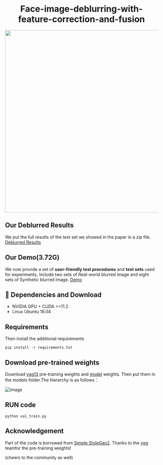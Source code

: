 
<p align="center">

  <h1 align="center">Face-image-deblurring-with-feature-correction-and-fusion</h1>
  <div align="center">
    <img src="video.gif", width="600">
  </div>
</p>

## Our Deblurred Results
We put the full results of the test set we showed in the paper in a zip file. [Deblurred Results](https://drive.google.com/file/d/1MR2ajIjOHs2sbjkihYtLaosjgoLa-mDu/view?usp=sharing)

## Our Demo(3.72G)
We now provide a set of **user-friendly test procedures** and **test sets** used for experiments,
Include two sets of Real-world blurred image and eight sets of Synthetic blurred image.
[Demo](https://drive.google.com/file/d/11acAvX6EUvXYYZtfkCxymHGaOMOhlDvF/view?usp=sharing)

## :wrench: Dependencies and Download

- NVIDIA GPU + CUDA >=11.2
- Linux Ubuntu 18.04

## Requirements
Then install the additional requirements
```
pip install -r requirements.txt
```

## Download pre-trained weights
Download [vgg13](https://drive.google.com/file/d/144QennVnPBDlBenTWV-NVob6_sxEuHQ5/view?usp=sharing) pre-training weights and [model](https://drive.google.com/drive/folders/1dT3tMIWjPTJaqhiHePcIz-W1NhPSgMY7?usp=drive_link) weights.
Then put them in the models folder.The hierarchy is as follows：

![image](https://github.com/xuyu666/Face-image-deblurring-with-feature-correction-and-fusion/assets/49869475/25b0b512-f29f-4749-8dbb-0e3c91be7b94)


## RUN code
```
python val_train.py
```


## Acknowledgement

Part of the code is borrowed from [Simple StyleGan2](https://github.com/lucidrains/stylegan2-pytorch). Thanks to the [vgg](https://arxiv.org/abs/1409.1556)  teamfor the pre-training weights!

(cheers to the community as well)
